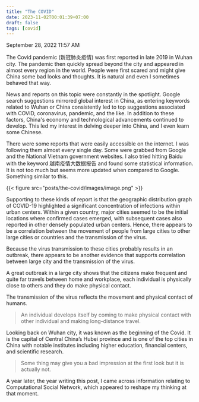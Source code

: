 ```yaml
---
title: "The COVID"
date: 2023-11-02T00:01:39+07:00
draft: false
tags: [covid]
---
```


September 28, 2022 11:57 AM

The Covid pandemic (新冠肺炎疫情) was first reported in late 2019 in Wuhan city. The pandemic then quickly spread beyond the city and appeared in almost every region in the world. People were first scared and might give China some bad looks and thoughts. It is natural and even I sometimes behaved that way.

News and reports on this topic were constantly in the spotlight. Google search suggestions mirrored global interest in China, as entering keywords related to Wuhan or China consistently led to top suggestions associated with COVID, coronavirus, pandemic, and the like. In addition to these factors, China's economy and technological advancements continued to develop. This led my interest in delving deeper into China, and I even learn some Chinese.

There were some reports that were easily accessible on the internet. I was following them almost every single day. Some were grabbed from Google and the National Vietnam government websites. I also tried hitting Baidu with the keyword 越南疫情大数据报告 and found some statistical information. It is not too much but seems more updated when compared to Google. Something similar to this.

{{< figure src="posts/the-covid/images/image.png" >}}

Supporting to these kinds of report is that the geographic distribution graph of COVID-19 highlighted a significant concentration of infections within urban centers. Within a given country, major cities seemed to be the initial locations where confirmed cases emerged, with subsequent cases also reported in other densely populated urban centers. Hence, there appears to be a correlation between the movement of people from large cities to other large cities or countries and the transmission of the virus.

Because the virus transmission to these cities probably results in an outbreak, there appears to be another evidence that supports correlation between large city and the transmission of the virus.

A great outbreak in a large city shows that the citizens make frequent and quite far travels between home and workplace, each individual is physically close to others and they do make physical contact.

The transmission of the virus reflects the movement and physical contact of humans.

> An individual develops itself by coming to make physical contact with other individual and making long-distance travel.
> 

Looking back on Wuhan city, it was known as the beginning of the Covid. It is the capital of Central China’s Hubei province and is one of the top cities in China with notable institutes including higher education, financial centers, and scientific research.

> Some thing may give you a bad impression at the first look but it is actually not.
> 

A year later, the year writing this post, I came across information relating to Computational Social Network, which appeared to reshape my thinking at that moment.